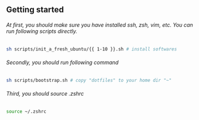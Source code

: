 ## Getting started

###### At first, you should make sure you have installed ssh, zsh, vim, etc. You can run following scripts directly.

```bash
sh scripts/init_a_fresh_ubuntu/{{ 1-10 }}.sh # install softwares
```

###### Secondly, you should run following command

```bash
sh scripts/bootstrap.sh # copy "dotfiles" to your home dir "~"
```

###### Third, you should source .zshrc

```bash
source ~/.zshrc
```
